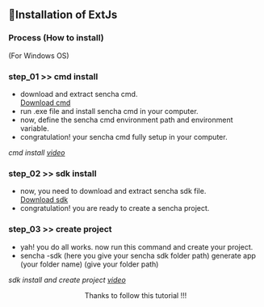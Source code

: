 ## 📝Installation of ExtJs

### Process (How to install)

(For Windows OS)<br/>
### step_01 >> cmd install
- download and extract sencha cmd. <br/> [Download cmd](https://www.sencha.com/products/extjs/cmd-download/)
- run .exe file and install sencha cmd in your computer.
- now, define the sencha cmd environment path and environment variable.
- congratulation! your sencha cmd fully setup in your computer.

_cmd install [video](https://youtu.be/EPJW3z6kovg?feature=shared)_

### step_02 >> sdk install
- now, you need to download and extract sencha sdk file. <br/> [Download sdk](https://www.sencha.com/legal/gpl/)
- congratulation! you are ready to create a sencha project.

### step_03 >> create project
- yah! you do all works. now run this command and create your project.
- sencha -sdk (here you give your sencha sdk folder path) generate app (your folder name) (give your folder path)

_sdk install and create project [video](https://youtu.be/l327_WbrVE4?feature=shared)_


<p align=center>Thanks to follow this tutorial !!!</p>
